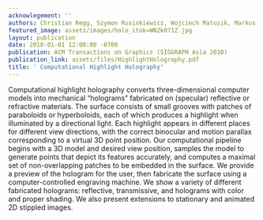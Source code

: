 ```yaml
---
acknowlegement: ''
authors: Christian Regg, Szymon Rusinkiewicz, Wojciech Matusik, Markus Gross
featured_image: assets/images/holo_itok=WNZk071Z.jpg
layout: publication
date: 2010-01-01 12:00:00 -0700
publication: ACM Transactions on Graphics (SIGGRAPH Asia 2010)
publication_link: assets/files/HighlightHolography.pdf
title: ' Computational Highlight Holography'
---
```


Computational highlight holography converts three-dimensional computer models into mechanical “holograms” fabricated on (specular) reflective or refractive materials. The surface consists of small grooves with patches of paraboloids or hyperboloids, each of which produces a highlight when illuminated by a directional light. Each highlight appears in different places for different view directions, with the correct binocular and motion parallax corresponding to a virtual 3D point position. Our computational pipeline begins with a 3D model and desired view position, samples the model to generate points that depict its features accurately, and computes a maximal set of non-overlapping patches to be embedded in the surface. We provide a preview of the hologram for the user, then fabricate the surface using a computer-controlled engraving machine. We show a variety of different fabricated holograms: reflective, transmissive, and holograms with color and proper shading. We also present extensions to stationary and animated 2D stippled images.